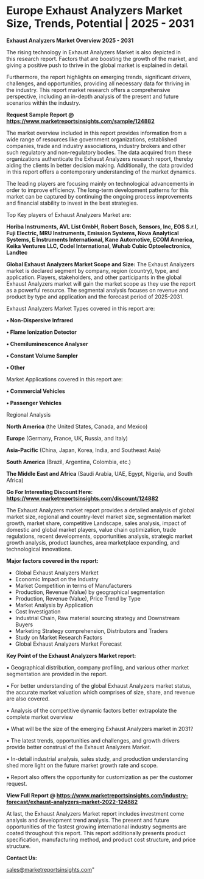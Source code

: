 # Europe Exhaust Analyzers Market Size, Trends, Potential | 2025 - 2031

<Strong> Exhaust Analyzers Market Overview 2025 - 2031</strong>

The rising technology in Exhaust Analyzers Market is also depicted in this research report. Factors that are boosting the growth of the market, and giving a positive push to thrive in the global market is explained in detail.

Furthermore, the report highlights on emerging trends, significant drivers, challenges, and opportunities, providing all necessary data for thriving in the industry. This report market research offers a comprehensive perspective, including an in-depth analysis of the present and future scenarios within the industry.

<strong>Request Sample Report @ <a href=https://www.marketreportsinsights.com/sample/124882>https://www.marketreportsinsights.com/sample/124882</a></strong>

The market overview included in this report provides information from a wide range of resources like government organizations, established companies, trade and industry associations, industry brokers and other such regulatory and non-regulatory bodies. The data acquired from these organizations authenticate the Exhaust Analyzers research report, thereby aiding the clients in better decision making. Additionally, the data provided in this report offers a contemporary understanding of the market dynamics.

The leading players are focusing mainly on technological advancements in order to improve efficiency. The long-term development patterns for this market can be captured by continuing the ongoing process improvements and financial stability to invest in the best strategies.

Top Key players of Exhaust Analyzers Market are:

<strong>Horiba Instruments, AVL List GmbH, Robert Bosch, Sensors, Inc, EOS S.r.l, Fuji Electric, MRU Instruments, Emission Systems, Nova Analytical Systems, E Instruments International, Kane Automotive, ECOM America, Keika Ventures LLC, Codel International, Wuhab Cubic Optoelectronics, Landtec</strong>

<strong><b>Global Exhaust Analyzers Market Scope and Size:</b></strong>
The Exhaust Analyzers market is declared segment by company, region (country), type, and application. Players, stakeholders, and other participants in the global Exhaust Analyzers market will gain the market scope as they use the report as a powerful resource. The segmental analysis focuses on revenue and product by type and application and the forecast period of 2025-2031.

Exhaust Analyzers Market Types covered in this report are:

<strong>• Non-Dispersive Infrared

• Flame Ionization Detector

• Chemiluminescence Analyser

• Constant Volume Sampler

• Other</strong>

Market Applications covered in this report are:

<strong>• Commercial Vehicles

• Passenger Vehicles</strong> 

Regional Analysis

<strong>North America</strong> (the United States, Canada, and Mexico)

<strong>Europe</strong> (Germany, France, UK, Russia, and Italy)

<strong>Asia-Pacific</strong> (China, Japan, Korea, India, and Southeast Asia)

<strong>South America</strong> (Brazil, Argentina, Colombia, etc.)

<strong>The Middle East and Africa</strong> (Saudi Arabia, UAE, Egypt, Nigeria, and South Africa)

<strong>Go For Interesting Discount Here: <a href=https://www.marketreportsinsights.com/discount/124882>https://www.marketreportsinsights.com/discount/124882</a></strong>

The Exhaust Analyzers market report provides a detailed analysis of global market size, regional and country-level market size, segmentation market growth, market share, competitive Landscape, sales analysis, impact of domestic and global market players, value chain optimization, trade regulations, recent developments, opportunities analysis, strategic market growth analysis, product launches, area marketplace expanding, and technological innovations.

<strong><b>Major factors covered in the report:</b></strong>
<ul>
  <li>Global Exhaust Analyzers Market </li>
  <li>Economic Impact on the Industry</li>
  <li>Market Competition in terms of Manufacturers</li>
  <li>Production, Revenue (Value) by geographical segmentation</li>
  <li>Production, Revenue (Value), Price Trend by Type</li>
  <li>Market Analysis by Application</li>
  <li>Cost Investigation</li>
  <li>Industrial Chain, Raw material sourcing strategy and Downstream Buyers</li>
  <li>Marketing Strategy comprehension, Distributors and Traders</li>
  <li>Study on Market Research Factors</li>
  <li>Global Exhaust Analyzers Market Forecast</li>
</ul>

<strong><b>Key Point of the Exhaust Analyzers Market report:</b></strong>

• Geographical distribution, company profiling, and various other market segmentation are provided in the report.

• For better understanding of the global Exhaust Analyzers market status, the accurate market valuation which comprises of size, share, and revenue are also covered.

• Analysis of the competitive dynamic factors better extrapolate the complete market overview

• What will be the size of the emerging Exhaust Analyzers market in 2031?

• The latest trends, opportunities and challenges, and growth drivers provide better construal of the Exhaust Analyzers Market.

• In-detail industrial analysis, sales study, and production understanding shed more light on the future market growth rate and scope.

• Report also offers the opportunity for customization as per the customer request.

<strong><b>View Full Report @ <a href=https://www.marketreportsinsights.com/industry-forecast/exhaust-analyzers-market-2022-124882>https://www.marketreportsinsights.com/industry-forecast/exhaust-analyzers-market-2022-124882</a></b></strong>


At last, the Exhaust Analyzers Market report includes investment come analysis and development trend analysis. The present and future opportunities of the fastest growing international industry segments are coated throughout this report. This report additionally presents product specification, manufacturing method, and product cost structure, and price structure.

<strong>Contact Us:</strong>

sales@marketreportsinsights.com"
